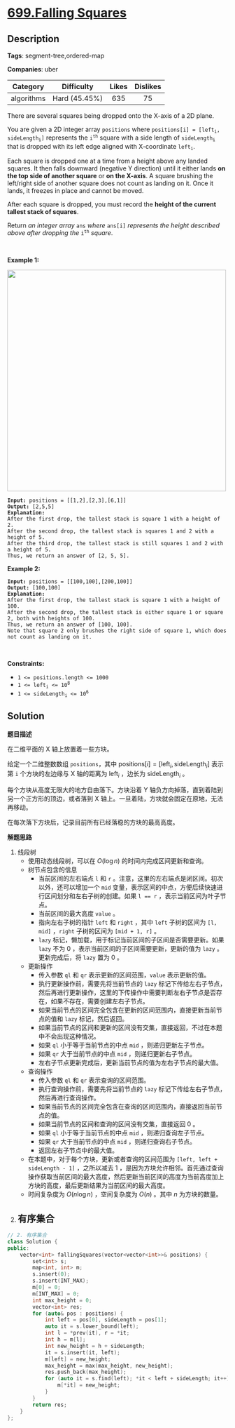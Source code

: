 # [699.Falling Squares](https://leetcode.com/problems/falling-squares/description/)

## Description

**Tags**: segment-tree,ordered-map

**Companies**: uber

|  Category  |  Difficulty   | Likes | Dislikes |
| :--------: | :-----------: | :---: | :------: |
| algorithms | Hard (45.45%) |  635  |    75    |

<p>There are several squares being dropped onto the X-axis of a 2D plane.</p>
<p>You are given a 2D integer array <code>positions</code> where <code>positions[i] = [left<sub>i</sub>, sideLength<sub>i</sub>]</code> represents the <code>i<sup>th</sup></code> square with a side length of <code>sideLength<sub>i</sub></code> that is dropped with its left edge aligned with X-coordinate <code>left<sub>i</sub></code>.</p>
<p>Each square is dropped one at a time from a height above any landed squares. It then falls downward (negative Y direction) until it either lands <strong>on the top side of another square</strong> or <strong>on the X-axis</strong>. A square brushing the left/right side of another square does not count as landing on it. Once it lands, it freezes in place and cannot be moved.</p>
<p>After each square is dropped, you must record the <strong>height of the current tallest stack of squares</strong>.</p>
<p>Return <em>an integer array </em><code>ans</code><em> where </em><code>ans[i]</code><em> represents the height described above after dropping the </em><code>i<sup>th</sup></code><em> square</em>.</p>
<p>&nbsp;</p>
<p><strong class="example">Example 1:</strong></p>
<img alt="" src="https://assets.leetcode.com/uploads/2021/04/28/fallingsq1-plane.jpg" style="width: 500px; height: 505px;" />
<pre><code><strong>Input:</strong> positions = [[1,2],[2,3],[6,1]]
<strong>Output:</strong> [2,5,5]
<strong>Explanation:</strong>
After the first drop, the tallest stack is square 1 with a height of 2.
After the second drop, the tallest stack is squares 1 and 2 with a height of 5.
After the third drop, the tallest stack is still squares 1 and 2 with a height of 5.
Thus, we return an answer of [2, 5, 5].</code></pre>
<p><strong class="example">Example 2:</strong></p>
<pre><code><strong>Input:</strong> positions = [[100,100],[200,100]]
<strong>Output:</strong> [100,100]
<strong>Explanation:</strong>
After the first drop, the tallest stack is square 1 with a height of 100.
After the second drop, the tallest stack is either square 1 or square 2, both with heights of 100.
Thus, we return an answer of [100, 100].
Note that square 2 only brushes the right side of square 1, which does not count as landing on it.</code></pre>
<p>&nbsp;</p>
<p><strong>Constraints:</strong></p>
<ul>
  <li><code>1 &lt;= positions.length &lt;= 1000</code></li>
  <li><code>1 &lt;= left<sub>i</sub> &lt;= 10<sup>8</sup></code></li>
  <li><code>1 &lt;= sideLength<sub>i</sub> &lt;= 10<sup>6</sup></code></li>
</ul>

## Solution

**题目描述**

在二维平面的 X 轴上放置着一些方块。

给定一个二维整数数组 `positions`，其中 $\text{positions}[i] = [\text{left}_i, \text{sideLength}_i]$ 表示第 `i` 个方块的左边缘与 X 轴的距离为 $\text{left}_i$ ，边长为 $\text{sideLength}_i$ 。

每个方块从高度无限大的地方自由落下。方块沿着 Y 轴负方向掉落，直到着陆到另一个正方形的顶边，或者落到 X 轴上。一旦着陆，方块就会固定在原地，无法再移动。

在每次落下方块后，记录目前所有已经落稳的方块的最高高度。

**解题思路**

1. 线段树
   - 使用动态线段树，可以在 $O(\log n)$ 的时间内完成区间更新和查询。
   - 树节点包含的信息
     - 当前区间的左右端点 `l` 和 `r` 。注意，这里的左右端点是闭区间。初次以外，还可以增加一个 `mid` 变量，表示区间的中点，方便后续快速进行区间划分和左右子树的创建。如果 `l == r` ，表示当前区间为叶子节点。
     - 当前区间的最大高度 `value` 。
     - 指向左右子树的指针 `left` 和 `right` ，其中 `left` 子树的区间为 `[l, mid]` ，`right` 子树的区间为 `[mid + 1, r]` 。
     - `lazy` 标记，懒加载，用于标记当前区间的子区间是否需要更新。如果 `lazy` 不为 0 ，表示当前区间的子区间需要更新，更新的值为 `lazy` 。更新完成后，将 `lazy` 置为 0 。
   - 更新操作
     - 传入参数 `ql` 和 `qr` 表示更新的区间范围，`value` 表示更新的值。
     - 执行更新操作前，需要先将当前节点的 `lazy` 标记下传给左右子节点，然后再进行更新操作，这里的下传操作中需要判断左右子节点是否存在，如果不存在，需要创建左右子节点。
     - 如果当前节点的区间完全包含在更新的区间范围内，直接更新当前节点的值和 `lazy` 标记，然后返回。
     - 如果当前节点的区间和更新的区间没有交集，直接返回，不过在本题中不会出现这种情况。
     - 如果 `ql` 小于等于当前节点的中点 `mid` ，则递归更新左子节点。
     - 如果 `qr` 大于当前节点的中点 `mid` ，则递归更新右子节点。
     - 左右子节点更新完成后，更新当前节点的值为左右子节点的最大值。
   - 查询操作
     - 传入参数 `ql` 和 `qr` 表示查询的区间范围。
     - 执行查询操作前，需要先将当前节点的 `lazy` 标记下传给左右子节点，然后再进行查询操作。
     - 如果当前节点的区间完全包含在查询的区间范围内，直接返回当前节点的值。
     - 如果当前节点的区间和查询的区间没有交集，直接返回 0 。
     - 如果 `ql` 小于等于当前节点的中点 `mid` ，则递归查询左子节点。
     - 如果 `qr` 大于当前节点的中点 `mid` ，则递归查询右子节点。
     - 返回左右子节点中的最大值。
   - 在本题中，对于每个方块，更新或者查询的区间范围为 `[left, left + sideLength - 1]` ，之所以减去 1 ，是因为方块允许相邻。首先通过查询操作获取当前区间的最大高度，然后更新当前区间的高度为当前高度加上方块的高度，最后更新结果为当前区间的最大高度。
   - 时间复杂度为 $O(n \log n)$ ，空间复杂度为 $O(n)$ 。其中 $n$ 为方块的数量。
2. 有序集合
   -

```cpp
// 2. 有序集合
class Solution {
public:
    vector<int> fallingSquares(vector<vector<int>>& positions) {
        set<int> s;
        map<int, int> m;
        s.insert(0);
        s.insert(INT_MAX);
        m[0] = 0;
        m[INT_MAX] = 0;
        int max_height = 0;
        vector<int> res;
        for (auto& pos : positions) {
            int left = pos[0], sideLength = pos[1];
            auto it = s.lower_bound(left);
            int l = *prev(it), r = *it;
            int h = m[l];
            int new_height = h + sideLength;
            it = s.insert(it, left);
            m[left] = new_height;
            max_height = max(max_height, new_height);
            res.push_back(max_height);
            for (auto it = s.find(left); *it < left + sideLength; it++) {
                m[*it] = new_height;
            }
        }
        return res;
    }
};
```


